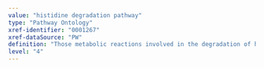 ```yaml
---
value: "histidine degradation pathway"
type: "Pathway Ontology"
xref-identifier: "0001267"
xref-dataSource: "PW"
definition: "Those metabolic reactions involved in the degradation of histidine. The histidine degradation provides a source of nitrogen and is carried out in microorganisms."
level: "4"
---
```

